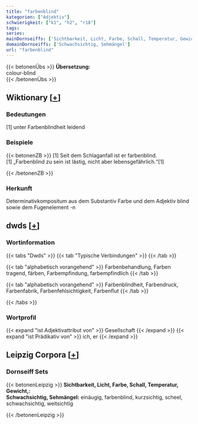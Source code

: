 ```yaml
---
title: "farbenblind"
kategorien: ["Adjektiv"]
schwierigkeit: ["k1", "h2", "r18"]
tags:
series:
mainDornseiffs: ['Sichtbarkeit, Licht, Farbe, Schall, Temperatur, Gewicht,']
domainDornseiffs: ['Schwachsichtig, Sehmängel']
url: "farbenblind"
---
```


{{< betonenÜbs >}}
**Übersetzung:**  
colour-blind  
{{< /betonenÜbs >}}

## Wiktionary [[+](https://de.wiktionary.org/wiki/farbenblind)]

### Bedeutungen
[1] unter Farbenblindheit leidend  

### Beispiele
{{< betonenZB >}}
[1] Seit dem Schlaganfall ist er farbenblind.  
[1] „Farbenblind zu sein ist lästig, nicht aber lebensgefährlich.“[1]  

{{< /betonenZB >}}
### Herkunft
Determinativkompositum aus dem Substantiv Farbe und dem Adjektiv blind sowie dem Fugenelement -n  



## dwds [[+](https://www.dwds.de/wb/farbenblind)]

### Wortinformation
{{< tabs "Dwds" >}}
{{< tab "Typische Verbindungen" >}}
{{< /tab >}}

{{< tab "alphabetisch vorangehend" >}}
Farbenbehandlung, Farben tragend, färben, Farbempfindung, farbempfindlich
{{< /tab >}}

{{< tab "alphabetisch vorangehend" >}}
Farbenblindheit, Farbendruck, Farbenfabrik, Farbenfehlsichtigkeit, Farbenflut
{{< /tab >}}

{{< /tabs >}}

### Wortprofil
{{< expand "ist Adjektivattribut von" >}} Gesellschaft {{< /expand >}}
{{< expand "ist Prädikativ von" >}} ich, er {{< /expand >}}

## Leipzig Corpora [[+](https://corpora.uni-leipzig.de/en/res?word=farbenblind&corpusId=deu_newscrawl-public_2018)]

### Dornseiff Sets
{{< betonenLeipzig >}}
**Sichtbarkeit, Licht, Farbe, Schall, Temperatur, Gewicht,:**  
**Schwachsichtig, Sehmängel:** einäugig, farbenblind, kurzsichtig, scheel, schwachsichtig, weitsichtig  

{{< /betonenLeipzig >}}
